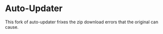 # Auto-Updater
This fork of auto-updater frixes the zip download errors that the original can cause.
